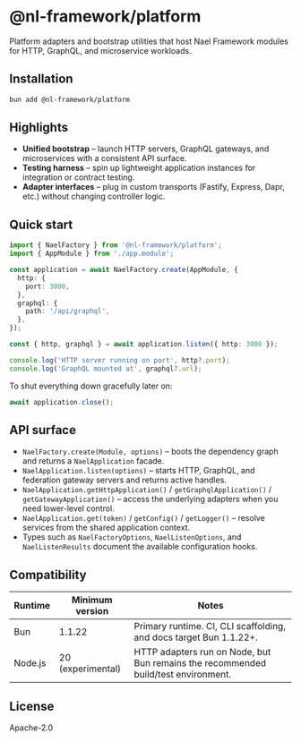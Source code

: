 # @nl-framework/platform

Platform adapters and bootstrap utilities that host Nael Framework modules for HTTP, GraphQL, and microservice workloads.

## Installation

```bash
bun add @nl-framework/platform
```

## Highlights

- **Unified bootstrap** – launch HTTP servers, GraphQL gateways, and microservices with a consistent API surface.
- **Testing harness** – spin up lightweight application instances for integration or contract testing.
- **Adapter interfaces** – plug in custom transports (Fastify, Express, Dapr, etc.) without changing controller logic.

## Quick start

```ts
import { NaelFactory } from '@nl-framework/platform';
import { AppModule } from './app.module';

const application = await NaelFactory.create(AppModule, {
  http: {
    port: 3000,
  },
  graphql: {
    path: '/api/graphql',
  },
});

const { http, graphql } = await application.listen({ http: 3000 });

console.log('HTTP server running on port', http?.port);
console.log('GraphQL mounted at', graphql?.url);
```

To shut everything down gracefully later on:

```ts
await application.close();
```

## API surface

- `NaelFactory.create(Module, options)` – boots the dependency graph and returns a `NaelApplication` facade.
- `NaelApplication.listen(options)` – starts HTTP, GraphQL, and federation gateway servers and returns active handles.
- `NaelApplication.getHttpApplication()` / `getGraphqlApplication()` / `getGatewayApplication()` – access the underlying adapters when you need lower-level control.
- `NaelApplication.get(token)` / `getConfig()` / `getLogger()` – resolve services from the shared application context.
- Types such as `NaelFactoryOptions`, `NaelListenOptions`, and `NaelListenResults` document the available configuration hooks.

## Compatibility

| Runtime | Minimum version | Notes |
|---------|-----------------|-------|
| Bun     | 1.1.22          | Primary runtime. CI, CLI scaffolding, and docs target Bun 1.1.22+. |
| Node.js | 20 (experimental) | HTTP adapters run on Node, but Bun remains the recommended build/test environment. |

## License

Apache-2.0
